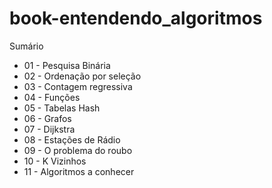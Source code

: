 # book-entendendo_algoritmos

Sumário

* 01 - Pesquisa Binária
* 02 - Ordenação por seleção
* 03 - Contagem regressiva
* 04 - Funções
* 05 - Tabelas Hash
* 06 - Grafos
* 07 - Dijkstra
* 08 - Estações de Rádio
* 09 - O problema do roubo
* 10 - K Vizinhos
* 11 - Algoritmos a conhecer
